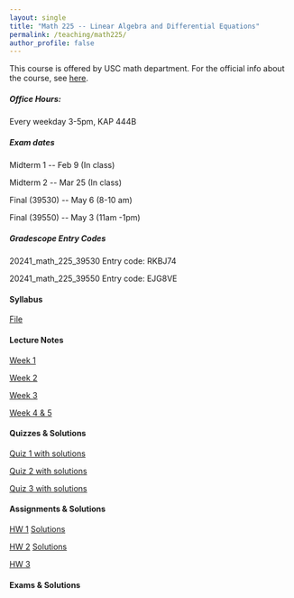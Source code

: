 ```yaml
---
layout: single
title: "Math 225 -- Linear Algebra and Differential Equations"
permalink: /teaching/math225/
author_profile: false
---
```


This course is offered by USC math department. For the official info about the course, see [here](https://dornsife.usc.edu/mathematics/math-225-linear-algebra-and-linear-differential-equations/).

##### Office Hours: 
Every weekday 3-5pm, KAP 444B

##### Exam dates
Midterm 1 -- Feb 9 (In class)

Midterm 2 -- Mar 25 (In class)

Final (39530) -- May 6 (8-10 am)

Final (39550) -- May 3 (11am -1pm)

##### Gradescope Entry Codes

20241_math_225_39530 Entry code: RKBJ74

20241_math_225_39550 Entry code: EJG8VE

#### Syllabus

[File](https://elifuskuplu.github.io/files/syllabus.pdf)

#### Lecture Notes

[Week 1](https://elifuskuplu.github.io/files/Week1.pdf)

[Week 2](https://elifuskuplu.github.io/files/Week2.pdf)

[Week 3](https://elifuskuplu.github.io/files/Week3.pdf)

[Week 4 & 5](https://elifuskuplu.github.io/files/Week4.pdf)

#### Quizzes & Solutions

[Quiz 1 with solutions](https://elifuskuplu.github.io/files/Quiz1_afternoon_session.pdf)

[Quiz 2 with solutions](https://elifuskuplu.github.io/files/Quiz2_morning_session.pdf)

[Quiz 3 with solutions](https://elifuskuplu.github.io/files/Quiz3_morning_session.pdf)

#### Assignments & Solutions

[HW 1](https://elifuskuplu.github.io/files/HW1_and_study_sheet.pdf) [Solutions](https://elifuskuplu.github.io/files/HW1_solutions.pdf)

[HW 2](https://elifuskuplu.github.io/files/HW2_and_study_sheet.pdf) [Solutions](https://elifuskuplu.github.io/files/HW2_solutions.pdf)

[HW 3](https://elifuskuplu.github.io/files/HW3_and_study_sheet.pdf)


#### Exams & Solutions
